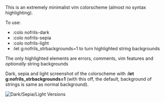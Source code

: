 This is an extremely minimalist vim colorscheme (almost no syntax highlighting).

To use:
- :colo nofrils-dark
- :colo nofrils-sepia
- :colo nofrils-light
- :let g:nofrils_strbackgrounds=1 to turn highlighted string backgrounds

The only highlighted elements are errors, comments, vim features and *optionally* string backgrounds

Dark, sepia and light screenshot of the colorscheme with **:let g:nofrils_strbackgrounds=1** (with this off, the default, background of strings is same as normal background). 

![Dark/Sepia/Light Versions](http://i.imgur.com/61LWJwZ.png)
